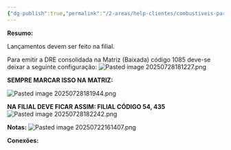 ```yaml
---
{"dg-publish":true,"permalink":"/2-areas/help-clientes/combustiveis-paraibano-54/","dgPassFrontmatter":true,"created":"2025-04-16T10:02:34.793-03:00","updated":"2025-07-28T18:23:48.081-03:00"}
---
```



**Resumo:**

Lançamentos devem ser feito na filial.


Para emitir a DRE consolidada na Matriz (Baixada) código 1085 deve-se deixar a seguinte configuração:
![Pasted image 20250728181227.png](/img/user/4.%20ARQUIVOS/Pasted%20image%2020250728181227.png)

**SEMPRE MARCAR ISSO NA MATRIZ:**

![Pasted image 20250728181944.png](/img/user/4.%20ARQUIVOS/Pasted%20image%2020250728181944.png)


**NA FILIAL DEVE FICAR ASSIM: FILIAL CÓDIGO 54, 435**
![Pasted image 20250728182242.png](/img/user/4.%20ARQUIVOS/Pasted%20image%2020250728182242.png)




**Notas:**
![Pasted image 20250722161407.png](/img/user/4.%20ARQUIVOS/Pasted%20image%2020250722161407.png)


**Conexões:**


